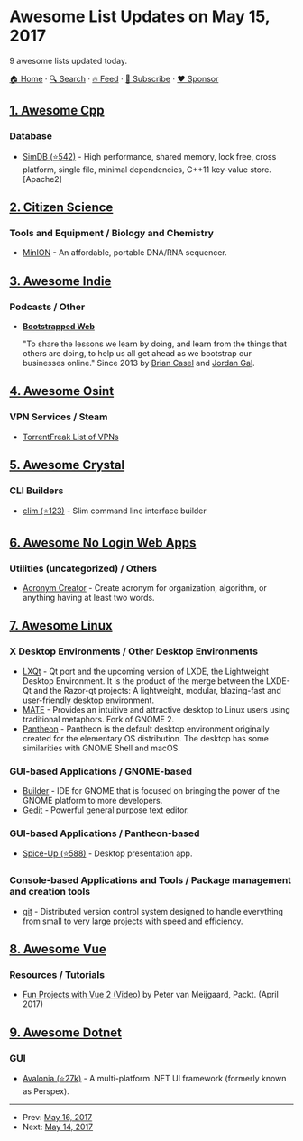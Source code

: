 # Awesome List Updates on May 15, 2017

9 awesome lists updated today.

[🏠 Home](/README.md) · [🔍 Search](https://www.trackawesomelist.com/search/) · [🔥 Feed](https://www.trackawesomelist.com/rss.xml) · [📮 Subscribe](https://trackawesomelist.us17.list-manage.com/subscribe?u=d2f0117aa829c83a63ec63c2f&id=36a103854c) · [❤️  Sponsor](https://github.com/sponsors/theowenyoung)



## [1. Awesome Cpp](/content/fffaraz/awesome-cpp/README.md)

### Database

*   [SimDB (⭐542)](https://github.com/LiveAsynchronousVisualizedArchitecture/simdb) - High performance, shared memory, lock free, cross platform, single file, minimal dependencies, C++11 key-value store. \[Apache2]

## [2. Citizen Science](/content/dylanrees/citizen-science/README.md)

### Tools and Equipment / Biology and Chemistry

*   [MinION](https://nanoporetech.com/products/minion) - An affordable, portable DNA/RNA sequencer.

## [3. Awesome Indie](/content/mezod/awesome-indie/README.md)

### Podcasts / Other

*   **[Bootstrapped Web](http://bootstrappedweb.com)**

    "To share the lessons we learn by doing, and learn from the things that others are doing, to help us all get ahead as we bootstrap our businesses online." Since 2013 by [Brian Casel](https://twitter.com/CasJam) and [Jordan Gal](https://twitter.com/JordanGal).

## [4. Awesome Osint](/content/jivoi/awesome-osint/README.md)

### VPN Services / Steam

*   [TorrentFreak List of VPNs](https://torrentfreak.com/vpn-services-anonymous-review-2017-170304/)

## [5. Awesome Crystal](/content/veelenga/awesome-crystal/README.md)

### CLI Builders

*   [clim (⭐123)](https://github.com/at-grandpa/clim) - Slim command line interface builder

## [6. Awesome No Login Web Apps](/content/aviaryan/awesome-no-login-web-apps/README.md)

### Utilities (uncategorized) / Others

*   [Acronym Creator](http://acronymcreator.net/) - Create acronym for organization, algorithm, or anything having at least two words.

## [7. Awesome Linux](/content/inputsh/awesome-linux/README.md)

### X Desktop Environments / Other Desktop Environments

*   [LXQt](http://lxqt.org/) - Qt port and the upcoming version of LXDE, the Lightweight Desktop Environment. It is the product of the merge between the LXDE-Qt and the Razor-qt projects: A lightweight, modular, blazing-fast and user-friendly desktop environment.
*   [MATE](http://www.mate-desktop.org/) - Provides an intuitive and attractive desktop to Linux users using traditional metaphors. Fork of GNOME 2.
*   [Pantheon](https://elementary.io) - Pantheon is the default desktop environment originally created for the elementary OS distribution. The desktop has some similarities with GNOME Shell and macOS.

### GUI-based Applications / GNOME-based

*   [Builder](https://wiki.gnome.org/Apps/Builder) - IDE for GNOME that is focused on bringing the power of the GNOME platform to more developers.
*   [Gedit](https://wiki.gnome.org/Apps/Gedit) - Powerful general purpose text editor.

### GUI-based Applications / Pantheon-based

*   [Spice-Up (⭐588)](https://github.com/Philip-Scott/Spice-up) - Desktop presentation app.

### Console-based Applications and Tools / Package management and creation tools

*   [git](https://git-scm.com/) - Distributed version control system designed to handle everything from small to very large projects with speed and efficiency.

## [8. Awesome Vue](/content/vuejs/awesome-vue/README.md)

### Resources / Tutorials

*   [Fun Projects with Vue 2 (Video)](https://www.packtpub.com/web-development/fun-projects-vue-2-video) by Peter van Meijgaard, Packt. (April 2017)

## [9. Awesome Dotnet](/content/quozd/awesome-dotnet/README.md)

### GUI

*   [Avalonia (⭐27k)](https://github.com/AvaloniaUI/Avalonia) - A multi-platform .NET UI framework (formerly known as Perspex).

---

- Prev: [May 16, 2017](/content/2017/05/16/README.md)
- Next: [May 14, 2017](/content/2017/05/14/README.md)